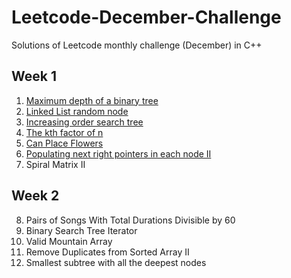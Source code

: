 # Leetcode-December-Challenge
Solutions of Leetcode monthly challenge (December) in C++

## Week 1
1. [Maximum depth of a binary tree](https://github.com/chickennugget1/Leetcode-December-Challenge/blob/main/Week-1/1Dec.cpp)
2. [Linked List random node](https://github.com/chickennugget1/Leetcode-December-Challenge/blob/main/Week-1/2Dec.cpp)
3. [Increasing order search tree](https://github.com/chickennugget1/Leetcode-December-Challenge/blob/main/Week-1/3Dec.cpp)
4. [The kth factor of n](https://github.com/chickennugget1/Leetcode-December-Challenge/blob/main/Week-1/4Dec.cpp)
5. [Can Place Flowers](https://github.com/chickennugget1/Leetcode-December-Challenge/blob/main/Week-1/5Dec.cpp)
6. [Populating next right pointers in each node II](https://github.com/chickennugget1/Leetcode-December-Challenge/blob/main/Week-1/6Dec.cpp)
7. Spiral Matrix II

## Week 2
8. Pairs of Songs With Total Durations Divisible by 60
9. Binary Search Tree Iterator
10. Valid Mountain Array
11. Remove Duplicates from Sorted Array II
12. Smallest subtree with all the deepest nodes
